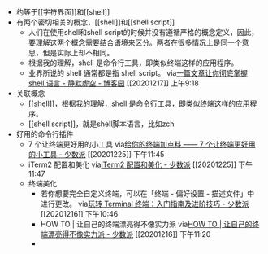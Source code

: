 - 约等于[[字符界面]]和[[shell]]
- 有两个密切相关的概念，[[shell]]和[[shell script]]
    - 人们在使用shell和shell script的时候并没有遵循严格的概念定义，因此，要理解这两个概念需要结合语境来区分。两者在很多情况上是同一个意思，但是实际上却不相同。
    - 根据我的理解，shell 是命令行工具，即类似终端这样的应用程序。
    - 业界所说的 shell 通常都是指 shell script。
via[一篇文章让你彻底掌握 shell 语言 - 静默虚空 - 博客园](https://www.cnblogs.com/jingmoxukong/p/7867397.html#11-%E4%BB%80%E4%B9%88%E6%98%AF-shell)
[[20201217]] 上午9:18
- 关联概念
    - [[shell]]，根据我的理解，shell 是命令行工具，即类似终端这样的应用程序。
    - [[shell script]]，就是shell脚本语言，比如zch
- 好用的命令行插件
    - 7 个让终端更好用的小工具
via[给你的终端加点料 —— 7 个让终端更好用的小工具 - 少数派](https://sspai.com/post/59666)
[[20201225]] 下午11:45
    - iTerm2 配置和美化
via[iTerm2 配置和美化 - 少数派](https://sspai.com/post/63241)
[[20201225]] 下午11:47
    - 终端美化
        - 若你想要完全自定义终端，可以在「终端 - 偏好设置 - 描述文件」中进行更改。
via[玩转 Terminal 终端：入门指南及进阶技巧 - 少数派](https://sspai.com/post/45534)
[[20201216]] 下午10:46
        - HOW TO | 让自己的终端漂亮得不像实力派
via[HOW TO | 让自己的终端漂亮得不像实力派 - 少数派](https://sspai.com/post/45332)
[[20201216]] 下午11:20
        - 
